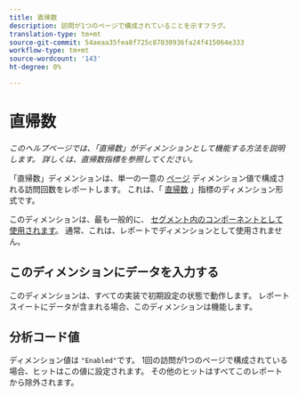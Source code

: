 ```yaml
---
title: 直帰数
description: 訪問が1つのページで構成されていることを示すフラグ。
translation-type: tm+mt
source-git-commit: 54aeaa35fea8f725c87030936fa24f415064e333
workflow-type: tm+mt
source-wordcount: '143'
ht-degree: 0%

---
```



# 直帰数

*このヘルプページでは、「直帰数」がディメンションとして機能する方法を説明します。 詳しくは、[](../metrics/single-page-visits.md)直帰数指標を参照してください。*

「直帰数」ディメンションは、単一の一意の [ページ](page.md) ディメンション値で構成される訪問回数をレポートします。 これは、「 [直帰数](../metrics/single-page-visits.md) 」指標のディメンション形式です。

このディメンションは、最も一般的に、 [セグメント内のコンポーネントとして使用されます](../c-segmentation/seg-home.md)。 通常、これは、レポートでディメンションとして使用されません。

## このディメンションにデータを入力する

このディメンションは、すべての実装で初期設定の状態で動作します。 レポートスイートにデータが含まれる場合、このディメンションは機能します。

## 分析コード値

ディメンション値は `"Enabled"`です。 1回の訪問が1つのページで構成されている場合、ヒットはこの値に設定されます。 その他のヒットはすべてこのレポートから除外されます。
